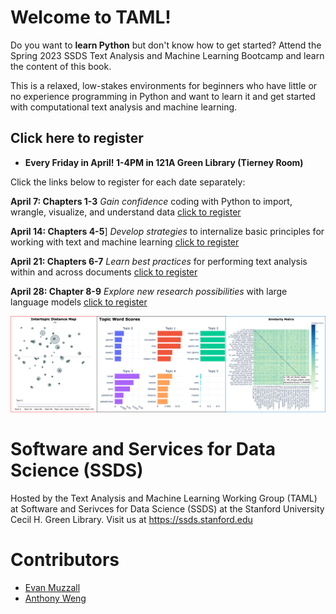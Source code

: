 # Welcome to TAML!

Do you want to **learn Python** but don't know how to get started? Attend the Spring 2023 SSDS Text Analysis and Machine Learning Bootcamp and learn the content of this book. 

This is a relaxed, low-stakes environments for beginners who have little or no experience programming in Python and want to learn it and get started with computational text analysis and machine learning. 

## Click here to register

* **Every Friday in April! 1-4PM in 121A Green Library (Tierney Room)** 

Click the links below to register for each date separately: 

**April 7: Chapters 1-3** _Gain confidence_ coding with Python to import, wrangle, visualize, and understand data [click to register](https://appointments.library.stanford.edu/event/10385304)

**April 14: Chapters 4-5**] _Develop strategies_ to internalize basic principles for working with text and machine learning [click to register](https://appointments.library.stanford.edu/event/10385307)

**April 21: Chapters 6-7** _Learn best practices_ for performing text analysis within and across documents [click to register](https://appointments.library.stanford.edu/event/10385314)

**April 28: Chapter 8-9** _Explore new research possibilities_ with large language models [click to register](https://appointments.library.stanford.edu/event/10385321)

![triviz](spring2023/img/triviz.png)

# Software and Services for Data Science (SSDS)
Hosted by the Text Analysis and Machine Learning Working Group (TAML) at Software and Serivces for Data Science (SSDS) at the Stanford University Cecil H. Green Library. Visit us at https://ssds.stanford.edu

# Contributors
* [Evan Muzzall](https://library.stanford.edu/people/muzzall)
* [Anthony Weng](https://www.linkedin.com/in/anthony-weng-355033178)
